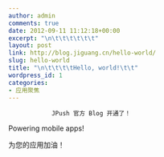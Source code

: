 ```yaml
---
author: admin
comments: true
date: 2012-09-11 11:12:18+00:00
excerpt: "\n\t\t\t\t\t\t"
layout: post
link: http://blog.jiguang.cn/hello-world/
slug: hello-world
title: "\n\t\t\t\tHello, world!\t\t"
wordpress_id: 1
categories:
- 应用聚焦
---
```



				JPush 官方 Blog 开通了！

Powering mobile apps!

为您的应用加油！

		
